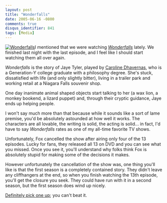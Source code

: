 ```yaml
---
layout: post
title: "Wonderfalls"
date: 2005-06-16 -0800
comments: true
disqus_identifier: 841
tags: [Media]
---
```

[![Wonderfalls](https://hyqi8g.dm2304.livefilestore.com/y2prYcIa0PFL0Jo-GXjVGkqx-TPwhbJLXTorhjQRKtNR8VH8h2Ghmpje4YrIPzbl5rezRrcuBWEB--SO0N0UWgm2LgM3GiPQupuqnMKa_OG75Y/20050616wonderfalls.jpg?psid=1)](http://www.amazon.com/exec/obidos/ASIN/B0006GAO18/mhsvortex)I
mentioned that we were watching
[*Wonderfalls*](http://www.amazon.com/exec/obidos/ASIN/B0006GAO18/mhsvortex)
lately. We finished last night with the last episode, and I feel like I
should start watching them all over again.
 
 *Wonderfalls* is the story of Jaye Tyler, played by [Caroline
Dhavernas](http://www.imdb.com/name/nm0223518/), who is a Generation-Y
college graduate with a philosophy degree. She's stuck, dissatisfied
with life (and only slightly bitter), living in a trailer park and
working retail at a Niagara Falls souvenir shop.
 
 One day inanimate animal shaped objects start talking to her (a wax
lion, a monkey bookend, a lizard puppet) and, through their cryptic
guidance, Jaye ends up helping people.
 
 I won't say much more than that because while it sounds like a sort of
lame premise, you'd be absolutely astounded at how well it works. The
characters are all lovable, the writing is solid, the acting is solid...
in fact, I'd have to say *Wonderfalls* rates as one of my all-time
favorite TV shows.
 
 Unfortunately, Fox cancelled the show after airing only four of the 13
episodes. Lucky for fans, they released all 13 on DVD and you can see
what you missed. Once you see it, you'll understand why folks think Fox
is absolutely stupid for making some of the decisions it makes.
 
 However unfortunately the cancellation of the show was, one thing
you'll like is that the first season is a completely contained story.
They didn't leave any cliffhangers at the end, so when you finish
watching the 13th episode, you'll get the closure you seek. They could
have run with it in a second season, but the first season does wind up
nicely.
 
 [Definitely pick one
up](http://www.amazon.com/exec/obidos/ASIN/B0006GAO18/mhsvortex); you
can't beat it.
